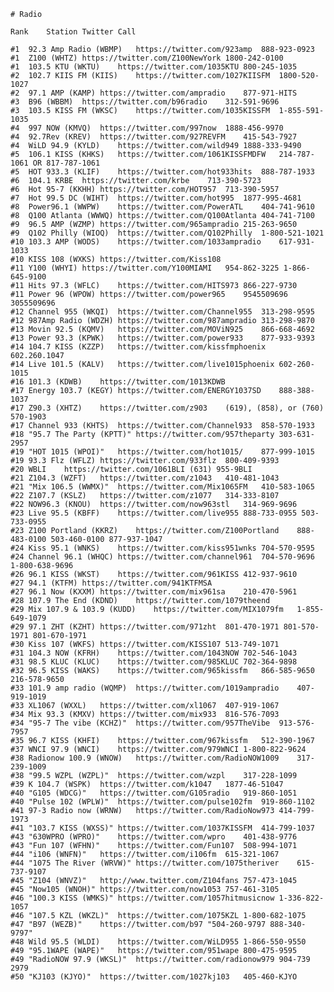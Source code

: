 	# Radio

	Rank	Station	Twitter	Call
	
	#1	92.3 Amp Radio (WBMP)	https://twitter.com/923amp	888-923-0923
	#1	Z100 (WHTZ)	https://twitter.com/Z100NewYork	1800-242-0100
	#1	103.5 KTU (WKTU)	https://twitter.com/1035KTU	800-245-1035
	#2	102.7 KIIS FM (KIIS)	https://twitter.com/1027KIISFM	1800-520-1027
	#2	97.1 AMP (KAMP)	https://twitter.com/ampradio	877-971-HITS
	#3	B96 (WBBM)	https://twitter.com/b96radio	312-591-9696
	#3	103.5 KISS FM (WKSC)	https://twitter.com/1035KISSFM	1-855-591-1035
	#4	997 NOW (KMVQ)	https://twitter.com/997now	1888-456-9970
	#4	92.7Rev (KREV)	https://twitter.com/927REVFM	415-543-7927
	#4	WiLD 94.9 (KYLD)	https://twitter.com/wild949	1888-333-9490
	#5	106.1 KISS (KHKS)	https://twitter.com/1061KISSFMDFW	214-787-1061 OR 817-787-1061
	#5	HOT 933.3 (KLIF)	https://twitter.com/hot933hits	888-787-1933
	#6	104.1 KRBE	https://twitter.com/krbe	713-390-5723
	#6	Hot 95-7 (KKHH)	https://twitter.com/HOT957	713-390-5957
	#7	Hot 99.5 DC (WIHT)	https://twitter.com/hot995	1877-995-4681
	#8	Power96.1 (WWPW)	https://twitter.com/PowerATL	404-741-9610
	#8	Q100 Atlanta (WWWQ)	https://twitter.com/Q100Atlanta	404-741-7100
	#9	96.5 AMP (WZMP)	https://twitter.com/965ampradio	215-263-9650
	#9	Q102 Philly (WIOQ)	https://twitter.com/Q102Philly	1-800-521-1021
	#10	103.3 AMP (WODS)	https://twitter.com/1033ampradio	617-931-1033
	#10	KISS 108 (WXKS)	https://twitter.com/Kiss108	
	#11	Y100 (WHYI)	https://twitter.com/Y100MIAMI	954-862-3225 1-866-645-9100
	#11	Hits 97.3 (WFLC)	https://twitter.com/HITS973	866-227-9730
	#11	Power 96 (WPOW)	https://twitter.com/power965	9545509696 3055509696
	#12	Channel 955 (WKQI)	https://twitter.com/Channel955	313-298-9595
	#12	987Amp Radio (WDZH)	https://twitter.com/987ampradio	313-298-9870
	#13	Movin 92.5 (KQMV)	https://twitter.com/MOViN925	866-668-4692
	#13	Power 93.3 (KPWK)	https://twitter.com/power933	877-933-9393
	#14	104.7 KISS (KZZP)	https://twitter.com/kissfmphoenix	602.260.1047
	#14	Live 101.5 (KALV)	https://twitter.com/live1015phoenix	602-260-1015
	#16	101.3 (KDWB)	https://twitter.com/1013KDWB	
	#17	Energy 103.7 (KEGY)	https://twitter.com/ENERGY1037SD	888-388-1037
	#17	Z90.3 (XHTZ)	https://twitter.com/z903	(619), (858), or (760) 570-1903
	#17	Channel 933 (KHTS)	https://twitter.com/Channel933	858-570-1933
	#18	"95.7 The Party (KPTT)"	https://twitter.com/957theparty	303-631-2957
	#19	"HOT 1015 (WPOI)"	https://twitter.com/hot1015/	877-999-1015
	#19	93.3 Flz (WFLZ)	https://twitter.com/933flz	800-409-9393
	#20	WBLI	https://twitter.com/1061BLI	(631) 955-9BLI
	#21	Z104.3 (WZFT)	https://twitter.com/z1043	410-481-1043
	#21	"Mix 106.5 (WWMX)"	https://twitter.com/Mix1065FM	410-583-1065
	#22	Z107.7 (KSLZ)	https://twitter.com/z1077	314-333-8107
	#22	NOW96.3 (KNOU)	https://twitter.com/now963stl	314-969-9696
	#23	Live 95.5 (KBFF)	https://twitter.com/live955	888-733-0955 503-733-0955
	#23	Z100 Portland (KKRZ)	https://twitter.com/Z100Portland	888-483-0100 503-460-0100 877-937-1047
	#24	Kiss 95.1 (WNKS)	https://twitter.com/kiss951wnks	704-570-9595
	#24	Channel 96.1 (WHQC)	https://twitter.com/channel961	704-570-9696 1-800-638-9696
	#26	96.1 KISS (WKST)	https://twitter.com/961KISS	412-937-9610
	#27	94.1 (KTFM)	https://twitter.com/941KTFMSA	
	#27	96.1 Now (KXXM)	https://twitter.com/mix961sa	210-470-5961
	#28	107.9 The End (KDND)	https://twitter.com/1079theend	
	#29	Mix 107.9 & 103.9 (KUDD)	https://twitter.com/MIX1079fm	1-855-649-1079
	#29	97.1 ZHT (KZHT)	https://twitter.com/971zht	801-470-1971 801-570-1971 801-670-1971
	#30	Kiss 107 (WKFS)	https://twitter.com/KISS107	513-749-1071
	#31	104.3 NOW (KFRH)	https://twitter.com/1043NOW	702-546-1043
	#31	98.5 KLUC (KLUC)	https://twitter.com/985KLUC	702-364-9898
	#32	96.5 KISS (WAKS)	https://twitter.com/965kissfm	866-585-9650 216-578-9650
	#33	101.9 amp radio (WQMP)	https://twitter.com/1019ampradio	407-919-1019
	#33	XL1067 (WXXL)	https://twitter.com/xl1067	407-919-1067
	#34	Mix 93.3 (KMXV)	https://twitter.com/mix933	816-576-7093
	#34	"95-7 The vibe (KCHZ)"	https://twitter.com/957TheVibe	913-576-7957
	#35	96.7 KISS (KHFI)	https://twitter.com/967kissfm	512-390-1967
	#37	WNCI 97.9 (WNCI)	https://twitter.com/979WNCI	1-800-822-9624
	#38	Radionow 100.9 (WNOW)	https://twitter.com/RadioNOW1009	317-239-1009
	#38	"99.5 WZPL (WZPL)"	https://twitter.com/wzpl	317-228-1099
	#39	K 104.7 (WSPK)	https://twitter.com/k1047	1877-46-51047
	#40	"G105 (WDCG)"	https://twitter.com/G105radio	919-860-1051
	#40	"Pulse 102 (WPLW)"	https://twitter.com/pulse102fm	919-860-1102
	#41	97-3 Radio now (WRNW)	https://twitter.com/RadioNow973	414-799-1973
	#41	"103.7 KISS (WXSS)"	https://twitter.com/1037KISSFM	414-799-1037
	#43	"630WPRO (WPRO)"	https://twitter.com/wpro	401-438-9776
	#43	"Fun 107 (WFHN)"	https://twitter.com/Fun107	508-994-1071
	#44	"i106 (WNFN)"	https://twitter.com/i106fm	615-321-1067
	#44	"1075 The River (WRVW)"	https://twitter.com/1075theriver	615-737-9107
	#45	"Z104 (WNVZ)"	http://www.twitter.com/Z104fans	757-473-1045
	#45	"Now105 (WNOH)"	https://twitter.com/now1053	757-461-3105
	#46	"100.3 KISS (WMKS)"	https://twitter.com/1057hitmusicnow	1-336-822-1057
	#46	"107.5 KZL (WKZL)"	https://twitter.com/1075KZL	1-800-682-1075
	#47	"B97 (WEZB)"	https://twitter.com/b97	"504-260-9797 888-340-9797"
	#48	Wild 95.5 (WLDI)	https://twitter.com/WiLD955	1-866-550-9550
	#49	"95.1WAPE (WAPE)"	https://twitter.com/951wape	800-475-9595
	#49	"RadioNOW 97.9 (WKSL)"	https://twitter.com/radionow979	904-739 2979
	#50	"KJ103 (KJYO)"	https://twitter.com/1027kj103	405-460-KJYO
